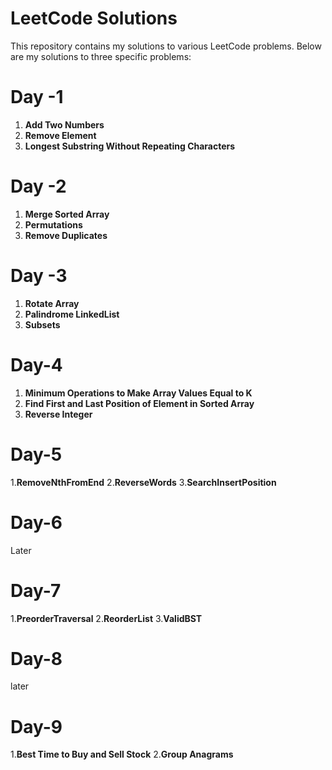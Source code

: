 # LeetCode Solutions

This repository contains my solutions to various LeetCode problems. Below are my solutions to three specific problems:

# Day -1 
1. **Add Two Numbers**  
2. **Remove Element**  
3. **Longest Substring Without Repeating Characters**
   
# Day -2
1. **Merge Sorted Array**  
2. **Permutations**  
3. **Remove Duplicates**

# Day -3 
1. **Rotate Array**  
2. **Palindrome LinkedList**
3. **Subsets**

# Day-4
1. **Minimum Operations to Make Array Values Equal to K**  
2. **Find First and Last Position of Element in Sorted Array**
3. **Reverse Integer**

# Day-5
1.**RemoveNthFromEnd**
2.**ReverseWords**
3.**SearchInsertPosition**

# Day-6
Later

# Day-7
1.**PreorderTraversal**
2.**ReorderList**
3.**ValidBST**

# Day-8
later

# Day-9
1.**Best Time to Buy and Sell Stock**
2.**Group Anagrams**


